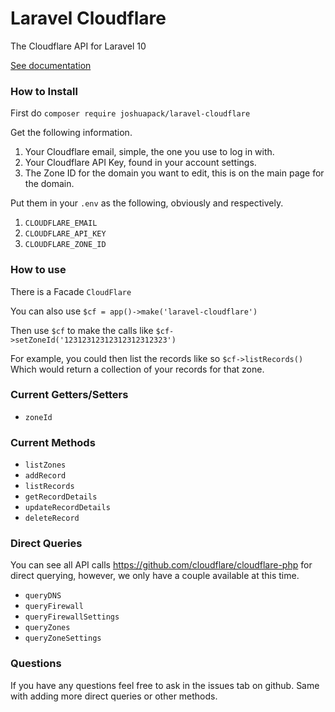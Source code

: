 # Laravel Cloudflare
The Cloudflare API for Laravel 10

[See documentation](https://github.com/joshuapack/laravel-cloudflare/wiki)

### How to Install
First do `composer require joshuapack/laravel-cloudflare`

Get the following information.
1. Your Cloudflare email, simple, the one you use to log in with.
2. Your Cloudflare API Key, found in your account settings.
3. The Zone ID for the domain you want to edit, this is on the main page for the domain.

Put them in your `.env` as the following, obviously and respectively.
1. `CLOUDFLARE_EMAIL`
2. `CLOUDFLARE_API_KEY`
3. `CLOUDFLARE_ZONE_ID`

### How to use
There is a Facade `CloudFlare`

You can also use `$cf = app()->make('laravel-cloudflare')`

Then use `$cf` to make the calls like `$cf->setZoneId('12312312312312312312323')`

For example, you could then list the records like so
`$cf->listRecords()`
Which would return a collection of your records for that zone.

### Current Getters/Setters
 - `zoneId`

### Current Methods
 - `listZones`
 - `addRecord`
 - `listRecords`
 - `getRecordDetails`
 - `updateRecordDetails`
 - `deleteRecord`

### Direct Queries
You can see all API calls https://github.com/cloudflare/cloudflare-php for direct querying, however, we only have a couple available at this time.

 - `queryDNS`
 - `queryFirewall`
 - `queryFirewallSettings`
 - `queryZones`
 - `queryZoneSettings`


### Questions
If you have any questions feel free to ask in the issues tab on github. Same with adding more direct queries or other methods.